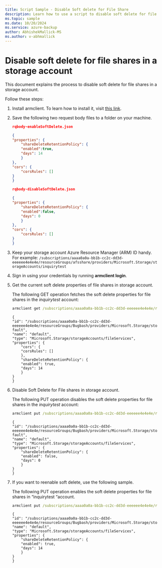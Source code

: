 ```yaml
---
title: Script Sample - Disable Soft delete for File Share
description: Learn how to use a script to disable soft delete for file shares in a storage account.
ms.topic: sample
ms.date: 10/20/2024
ms.service: azure-backup
author: AbhishekMallick-MS
ms.author: v-abhmallick
---
```


# Disable soft delete for file shares in a storage account

This document explains the process to disable soft delete for file shares in a storage account.

Follow these steps:

1. Install armclient. To learn how to install it, visit [this link](https://github.com/projectkudu/ARMClient).

2. Save the following two request body files to a folder on your machine.

    ```json
    rqbody-enableSoftDelete.json

    {
    "properties": {
        "shareDeleteRetentionPolicy": {
        "enabled":true,
        "days": 14
        }
    },
    "cors": {
        "corsRules": []
    }
    }

    rqbody-disableSoftDelete.json

    {
    "properties": {
        "shareDeleteRetentionPolicy": {
        "enabled":false,
        "days": 0
        }
    },
    "cors": {
        "corsRules": []
    }
    }
    ```

3. Keep your storage account Azure Resource Manager (ARM) ID handy. For example: `/subscriptions/aaaa0a0a-bb1b-cc2c-dd3d-eeeeee4e4e4e/resourceGroups/afsshare/providers/Microsoft.Storage/storageAccounts/inquirytest`

4. Sign in using your credentials by running **armclient login**.

5. Get the current soft delete properties of file shares in storage account.

    The following GET operation fetches the soft delete properties for file shares in the *inquirytest* account:

    ```cmd
    armclient get /subscriptions/aaaa0a0a-bb1b-cc2c-dd3d-eeeeee4e4e4e/resourceGroups/afsshare /providers/Microsoft.Storage/storageAccounts/inquirytest/fileServices/default?api-version=2019-04-01
    ```

    ```output
    {
    "id": "/subscriptions/aaaa0a0a-bb1b-cc2c-dd3d-eeeeee4e4e4e/resourceGroups/Bugbash/providers/Microsoft.Storage/storageAccounts/inquirytest/fileServices/de
    fault",
    "name": "default",
    "type": "Microsoft.Storage/storageAccounts/fileServices",
    "properties": {
        "cors": {
        "corsRules": []
        },
        "shareDeleteRetentionPolicy": {
        "enabled": true,
        "days": 14
        }
    }
    }
    ```

6. Disable Soft Delete for File shares in storage account.

    The following PUT operation disables the soft delete properties for file shares in the *inquirytest* account:

    ```cmd
    armclient put /subscriptions/aaaa0a0a-bb1b-cc2c-dd3d-eeeeee4e4e4e/resourceGroups/afsshare /providers/Microsoft.Storage/storageAccounts/inquirytest/fileServices/default?api-version=2019-04-01 .\rqbody-disableSoftDelete.json
    ```

    ```Output
    {
    "id": "/subscriptions/aaaa0a0a-bb1b-cc2c-dd3d-eeeeee4e4e4e/resourceGroups/Bugbash/providers/Microsoft.Storage/storageAccounts/inquirytest/fileServices/de
    fault",
    "name": "default",
    "type": "Microsoft.Storage/storageAccounts/fileServices",
    "properties": {
        "shareDeleteRetentionPolicy": {
        "enabled": false,
        "days": 0
        }
    }
    }
    ```

7. If you want to reenable soft delete, use the following sample.

    The following PUT operation enables the soft delete properties for file shares in “inquirytest “account.

    ```cmd
    armclient put /subscriptions/aaaa0a0a-bb1b-cc2c-dd3d-eeeeee4e4e4e/resourceGroups/afsshare /providers/Microsoft.Storage/storageAccounts/inquirytest/fileServices/default?api-version=2019-04-01 .\rqbody-EnableSoftDelete.json
    ```

    ```Output
    {
    "id": "/subscriptions/aaaa0a0a-bb1b-cc2c-dd3d-eeeeee4e4e4e/resourceGroups/Bugbash/providers/Microsoft.Storage/storageAccounts/inquirytest/fileServices/default",
    "name": "default",
    "type": "Microsoft.Storage/storageAccounts/fileServices",
    "properties": {
        "shareDeleteRetentionPolicy": {
        "enabled": true,
        "days": 14
        }
    }
    }
    ```
